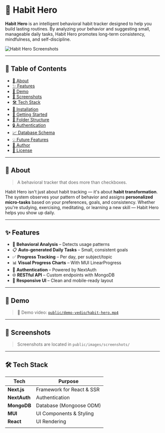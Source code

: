 # 🧠 Habit Hero

**Habit Hero** is an intelligent behavioral habit tracker designed to help you build lasting routines. By analyzing your behavior and suggesting small, manageable daily tasks, Habit Hero promotes long-term consistency, mindfulness, and self-discipline.

![Habit Hero Screenshots ](./public/images/screenshots)

---

## 📌 Table of Contents

- [🧠 About](#-about)
- [✨ Features](#-features)
- [🚀 Demo](#-demo)
- [📸 Screenshots](#-screenshots)
- [🛠️ Tech Stack](#-tech-stack)
- [🧪 Installation](#-installation)
- [🏃 Getting Started](#-getting-started)
- [📂 Folder Structure](#-folder-structure)
- [🔒 Authentication](#-authentication)
- [📈 Database Schema](#-database-schema)
- [💡 Future Features](#-future-features)
- [👤 Author](#-author)
- [📝 License](#-license)

---

## 🧠 About

> A behavioral tracker that does more than checkboxes.

Habit Hero isn't just about habit tracking — it's about **habit transformation**. The system observes your pattern of behavior and assigns **personalized micro-tasks** based on your preferences, goals, and consistency. Whether you're studying, exercising, meditating, or learning a new skill — Habit Hero helps you show up daily.

---

## ✨ Features

- 🧠 **Behavioral Analysis** – Detects usage patterns
- 📋 **Auto-generated Daily Tasks** – Small, consistent goals
- ✅ **Progress Tracking** – Per day, per subject/topic
- 📊 **Visual Progress Charts** – With MUI LinearProgress
- 🔐 **Authentication** – Powered by NextAuth
- 🌐 **RESTful API** – Custom endpoints with MongoDB
- 📱 **Responsive UI** – Clean and mobile-ready layout

---

## 🚀 Demo

> 🎥 Demo video: [`public/demo-vedio/habit-hero.mp4`](./public/demo-vedio/habit-hero.mp4)

---

## 📸 Screenshots

> Screenshots are located in `public/images/screenshots/`

---

## 🛠️ Tech Stack

| Tech         | Purpose                   |
| ------------ | ------------------------- |
| **Next.js**  | Framework for React & SSR |
| **NextAuth** | Authentication            |
| **MongoDB**  | Database (Mongoose ODM)   |
| **MUI**      | UI Components & Styling   |
| **React**    | UI Rendering              |
|  |
